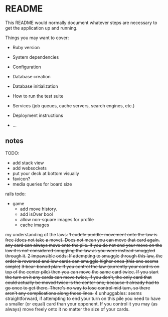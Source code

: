 # README

This README would normally document whatever steps are necessary to get the
application up and running.

Things you may want to cover:

* Ruby version

* System dependencies

* Configuration

* Database creation

* Database initialization

* How to run the test suite

* Services (job queues, cache servers, search engines, etc.)

* Deployment instructions

* ...

## notes

TODO:
- add stack view
- add websockets
- put your deck at bottom visually
- favicon?
- media queries for board size


rails todo:
- game
  - add move history.
  - add isOver bool
  - allow non-square images for profile
  - cache images


my understanding of the laws:
  ~~1 cuddle puddle: movement onto the law is free (does not take a move). Does not mean you can move that card again. any card can always move onto the pile. If you do not end your move on the law it is not considered snuggling the law as you were instead smuggled through it.~~
  ~~2 impawsible odds: If attempting to smuggle through this law, the order is reversed and low cards can smuggle higher ones (this one seems simple)~~
  ~~3 bear-boned plan: If you control the law (currently your card is on top of the center pile) then you can move the same card twice. If you start the turn on it any cards can move twice, if you don't, the only card that could actually be moved twice is the center one, because it already had to go once to get there. There's no way to lose control mid turn, so there aren't any complications along those lines.~~
  4 unhuggables: seems straightforward, if attempting to end your turn on this pile you need to have a smaller (or equal) card than your opponent. If you control it you may (as always) move freely onto it no matter the size of your cards.

